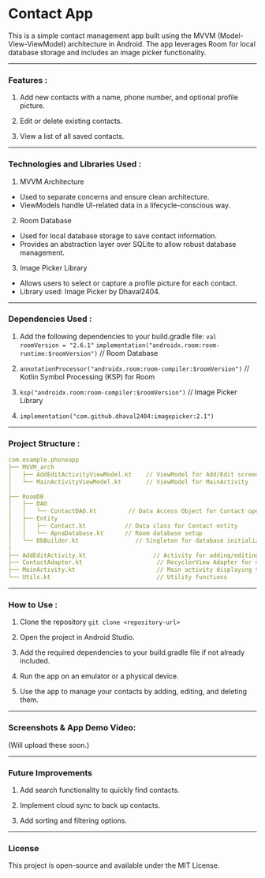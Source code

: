 # Contact App

This is a simple contact management app built using the MVVM (Model-View-ViewModel) architecture in Android. The app leverages Room for local database storage and includes an image picker functionality.

---

### Features :

1. Add new contacts with a name, phone number, and optional profile picture.

2. Edit or delete existing contacts.

3. View a list of all saved contacts.

---

### Technologies and Libraries Used :

1. MVVM Architecture
- Used to separate concerns and ensure clean architecture.
- ViewModels handle UI-related data in a lifecycle-conscious way.

2. Room Database
- Used for local database storage to save contact information.
- Provides an abstraction layer over SQLite to allow robust database management.

3. Image Picker Library
- Allows users to select or capture a profile picture for each contact.
- Library used: Image Picker by Dhaval2404.

---

### Dependencies Used :

1. Add the following dependencies to your build.gradle file:
```val roomVersion = "2.6.1"``` 
```implementation("androidx.room:room-runtime:$roomVersion")``` // Room Database

2. ```annotationProcessor("androidx.room:room-compiler:$roomVersion")``` // Kotlin Symbol Processing (KSP) for Room

3. ```ksp("androidx.room:room-compiler:$roomVersion")``` // Image Picker Library

4. ```implementation("com.github.dhaval2404:imagepicker:2.1")```

---

### Project Structure :

```yaml
com.example.phoneapp
├── MVVM_arch
│   ├── AddEditActivityViewModel.kt    // ViewModel for Add/Edit screen
│   └── MainActivityViewModel.kt       // ViewModel for MainActivity
│
├── RoomDB
│   ├── DAO
│   │   └── ContactDAO.kt         // Data Access Object for Contact operations
│   ├── Entity
│   │   ├── Contact.kt           // Data class for Contact entity
│   │   └── ApnaDatabase.kt      // Room database setup
│   └── DbBuilder.kt                // Singleton for database initialization
│
├── AddEditActivity.kt                   // Activity for adding/editing a contact
├── ContactAdapter.kt                     // RecyclerView Adapter for displaying contacts
├── MainActivity.kt                       // Main activity displaying the contact list
└── Utils.kt                              // Utility functions
```

---

### How to Use :
1. Clone the repository
```git clone <repository-url>```

2. Open the project in Android Studio.

3. Add the required dependencies to your build.gradle file if not already included.

4. Run the app on an emulator or a physical device.

5. Use the app to manage your contacts by adding, editing, and deleting them.

---

### Screenshots & App Demo Video:

(Will upload these soon.)

---

### Future Improvements

1. Add search functionality to quickly find contacts.

2. Implement cloud sync to back up contacts.

3. Add sorting and filtering options.

---

### License

This project is open-source and available under the MIT License.
